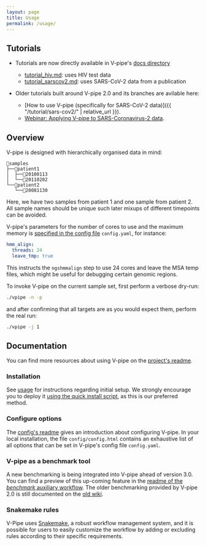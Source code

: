 ```yaml
---
layout: page
title: Usage
permalink: /usage/
---
```


## Tutorials

- Tutorials are now directly available in V-pipe's [docs directory](https://github.com/cbg-ethz/V-pipe/blob/master/docs/README.md)
  - [tutorial_hiv.md](https://github.com/cbg-ethz/V-pipe/blob/master/docs/tutorial_hiv.md): uses HIV test data
  - [tutorial_sarscov2.md](https://github.com/cbg-ethz/V-pipe/blob/master/docs/tutorial_sarscov2.md): uses SARS-CoV-2 data from a publication

- Older tutorials built around V-pipe 2.0 and its branches are avilable here:
  - [How to use V-pipe (specifically for SARS-CoV-2 data)]({{ "/tutorial/sars-cov2/" | relative_url }}).
  - [Webinar: Applying V-pipe to SARS-Coronavirus-2 data](https://youtu.be/pIby1UooK94).

## Overview

V-pipe is designed with hierarchically organised data in mind:

```text
📁samples
├──📁patient1
│  ├──📁20100113
│  └──📁20110202
└──📁patient2
   └──📁20081130
```

Here, we have two samples from patient 1 and one sample from patient 2. All sample names should be unique such later mixups of different timepoints can be avoided.

V-pipe's parameters for the number of cores to use and the maximum memory is [specified in the config file](https://github.com/cbg-ethz/V-pipe/blob/master/config/README.md)
`config.yaml`, for instance:

```yaml
hmm_align:
  threads: 24
  leave_tmp: true
```

This instructs the `ngshmmalign` step to use 24 cores and leave the MSA temp files, which might be useful for debugging certain genomic regions.

To invoke V-pipe on the current sample set, first perform a verbose dry-run:

```bash
./vpipe -n -p
```

and after confirming that all targets are as you would expect them, perform the real run:

```bash
./vpipe -j 1
```

## Documentation

You can find more resources about using V-pipe on the [project's readme](https://github.com/cbg-ethz/V-pipe/blob/master/README.md).

### Installation

See [usage](https://github.com/cbg-ethz/V-pipe/blob/master/README.md#usage) for instructions regarding initial setup.
We strongly encourage you to deploy it [using the quick install script](https://github.com/cbg-ethz/V-pipe/blob/master/utils/README.md#quick-installer), as this is our preferred method.

### Configure options

The [config's readme](https://github.com/cbg-ethz/V-pipe/blob/master/config/README.md) gives an introduction about configuring V-pipe.
In your local installation, the file `config/config.html` contains an exhaustive list of all options that can be set in V-pipe's config file `config.yaml`.

### V-pipe as a benchmark tool

A new benchmarking is being integrated into V-pipe ahead of version 3.0. You can find a preview of this up-coming feature in the [readme of the _benchmark_ auxiliary workflow](https://github.com/cbg-ethz/V-pipe/tree/master/resources/auxiliary_workflows/benchmark/README.md). The older benchmarking provided by V-pipe 2.0 is still documented on the [old wiki](https://github.com/cbg-ethz/V-pipe/wiki/benchmark).

### Snakemake rules

V-Pipe uses [Snakemake](https://github.com/cbg-ethz/V-pipe/wiki/snakemake), a robust workflow management system, and it is possible for users to easily customize the workflow by adding or excluding rules according to their specific requirements.
